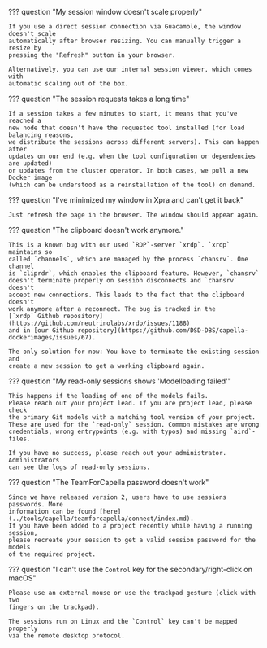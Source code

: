 <!--
 ~ SPDX-FileCopyrightText: Copyright DB InfraGO AG and contributors
 ~ SPDX-License-Identifier: Apache-2.0
 -->

??? question "My session window doesn't scale properly"

    If you use a direct session connection via Guacamole, the window doesn't scale
    automatically after browser resizing. You can manually trigger a resize by
    pressing the "Refresh" button in your browser.

    Alternatively, you can use our internal session viewer, which comes with
    automatic scaling out of the box.

??? question "The session requests takes a long time"

    If a session takes a few minutes to start, it means that you've reached a
    new node that doesn't have the requested tool installed (for load balancing reasons,
    we distribute the sessions across different servers). This can happen after
    updates on our end (e.g. when the tool configuration or dependencies are updated)
    or updates from the cluster operator. In both cases, we pull a new Docker image
    (which can be understood as a reinstallation of the tool) on demand.

??? question "I've minimized my window in Xpra and can't get it back"

    Just refresh the page in the browser. The window should appear again.

??? question "The clipboard doesn't work anymore."

    This is a known bug with our used `RDP`-server `xrdp`. `xrdp` maintains so
    called `channels`, which are managed by the process `chansrv`. One channel
    is `cliprdr`, which enables the clipboard feature. However, `chansrv`
    doesn't terminate properly on session disconnects and `chansrv` doesn't
    accept new connections. This leads to the fact that the clipboard doesn't
    work anymore after a reconnect. The bug is tracked in the
    [`xrdp` Github repository](https://github.com/neutrinolabs/xrdp/issues/1188)
    and in [our Github repository](https://github.com/DSD-DBS/capella-dockerimages/issues/67).

    The only solution for now: You have to terminate the existing session and
    create a new session to get a working clipboard again.

??? question "My read-only sessions shows 'Modelloading failed'"

    This happens if the loading of one of the models fails.
    Please reach out your project lead. If you are project lead, please check
    the primary Git models with a matching tool version of your project.
    These are used for the `read-only` session. Common mistakes are wrong
    credentials, wrong entrypoints (e.g. with typos) and missing `aird`-files.

    If you have no success, please reach out your administrator. Administrators
    can see the logs of read-only sessions.

??? question "The TeamForCapella password doesn't work"

    Since we have released version 2, users have to use sessions passwords. More
    information can be found [here](../tools/capella/teamforcapella/connect/index.md).
    If you have been added to a project recently while having a running session,
    please recreate your session to get a valid session password for the models
    of the required project.

<!-- prettier-ignore -->
??? question "I can't use the `Control` key for the secondary/right-click on macOS"

    Please use an external mouse or use the trackpad gesture (click with two
    fingers on the trackpad).

    The sessions run on Linux and the `Control` key can't be mapped properly
    via the remote desktop protocol.
